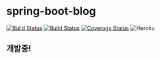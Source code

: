 # spring-boot-blog

[![Build Status](https://semaphoreci.com/api/v1/wonwoo/spring-boot-blog/branches/master/badge.svg)](https://semaphoreci.com/wonwoo/spring-boot-blog)
[![Build Status](https://travis-ci.org/wonwoo/spring-boot-blog.svg?branch=master)](https://travis-ci.org/wonwoo/spring-boot-blog)
[![Coverage Status](https://coveralls.io/repos/github/wonwoo/spring-boot-blog/badge.svg?branch=master)](https://coveralls.io/github/wonwoo/spring-boot-blog?branch=master)
![Heroku](http://heroku-badge.herokuapp.com/?app=spring-boot-blog&style=flat&svg=1)

## 개발중!

